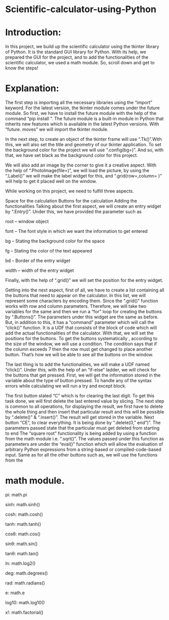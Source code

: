 # Scientific-calculator-using-Python

# Introduction:
In this project, we build up the scientific calculator using the tkinter library of Python. It is the standard GUI library for Python. With its help, we prepared the GUI for the project, and to add the functionalities of the scientific calculator, we used a math module. So, scroll down and get to know the steps!

# Explanation:
The first step is importing all the necessary libraries using the “import” keyword. For the latest version, the tkinter module comes under the future module. So first, we have to install the future module with the help of the command “pip install <module-name>”. The future module is a built-in module in Python that inherits new features which is available in the latest Python versions. With “future. moves” we will import the tkinter module.

In the next step, to create an object of the tkinter frame will use “.Tk()”.With this, we will also set the title and geometry of our tkinter application. To set the background color for the project we will use “.config(bg=<color name>)”. And so, with that, we have set black as the background color for this project.

We will also add an image by the corner to give it a creative aspect. With the help of “.PhotoImage(file=<filename>)”, we will load the picture, by using the “.Label()” we will make the label widget for this, and “.grid(row=,column= )” will help to get it placed well on the window.

While working on this project, we need to fulfill three aspects.

Space for the calculation
Buttons for the calculation
Adding the functionalities
Talking about the first aspect, we will create an entry widget by “.Entry()”. Under this, we have provided the parameter such as

root – window object

font – The font style in which we want the information to get entered

bg – Stating the background color for the space

fg – Stating the color of the text appeared

bd – Border of the entry widget

width – width of the entry widget

Finally, with the help of “.grid()” we will set the position for the entry widget.

Getting into the next aspect, first of all, we have to create a list containing all the buttons that need to appear on the calculator. In this list, we will represent some characters by encoding them. Since the “.grid()” function works with row and column parameters. Therefore, we will take two variables for the same and then we run a “for” loop for creating the buttons by “.Buttons()”. The parameters under this widget are the same as before. But, in addition to this, it has a “command” parameter which will call the “click()” function. It is a UDF that consists of the block of code which will add the actual functionalities of the calculator. With that, we will set the positions for the buttons. To get the buttons systematically , according to the size of the window, we will use a condition. The condition says that if the column exceeds 7 then the row must get changed to place another button. That’s how we will be able to see all the buttons on the window.

The last thing is to add the functionalities, we will make a UDF named “click()”. Under this, with the help of an “if-else” ladder, we will check for the buttons that get pressed. First, we will get the information stored in the variable about the type of button pressed. To handle any of the syntax errors while calculating we will run a try and except block.

The first button stated “C” which is for clearing the last digit. To get this task done, we will first delete the last entered value by slicing. The next step is common to all operations, for displaying the result, we first have to delete the whole thing and then insert that particular result and this will be possible by “.delete()” & “.insert()”. The result will get stored in the variable.
Next button “CE”, to clear everything. It is being done by “.delete(0,” end”)”. The parameters passed state that the particular must get deleted from starting to end
The “square root” functionality is being added by using a function from the math module i.e. “.sqrt()”. The values passed under this function as parameters are under the “eval()” function which will allow the evaluation of arbitrary Python expressions from a string-based or compiled-code-based input.
Same as for all the other buttons such as, we will use the functions from the 
# math module.
pi: math.pi

sinh: math.sinh()

cosh: math.cosh()

tanh: math.tanh()

cosθ: math.cos()

sinθ: math.sin()

tanθ: math.tan()

ln: math.log2()

deg: math.degrees()

rad: math.radians()

e: math.e

log10: math.log10()

x!: math.factorial()
